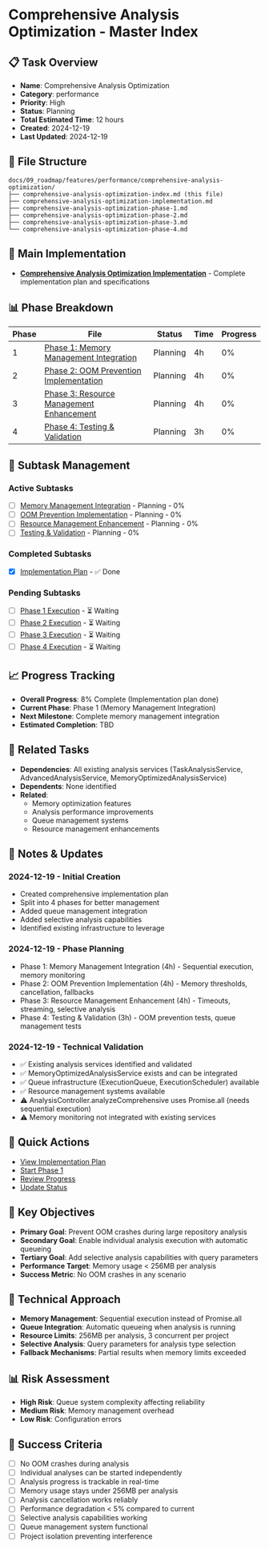 # Comprehensive Analysis Optimization - Master Index

## 📋 Task Overview
- **Name**: Comprehensive Analysis Optimization
- **Category**: performance
- **Priority**: High
- **Status**: Planning
- **Total Estimated Time**: 12 hours
- **Created**: 2024-12-19
- **Last Updated**: 2024-12-19

## 📁 File Structure
```
docs/09_roadmap/features/performance/comprehensive-analysis-optimization/
├── comprehensive-analysis-optimization-index.md (this file)
├── comprehensive-analysis-optimization-implementation.md
├── comprehensive-analysis-optimization-phase-1.md
├── comprehensive-analysis-optimization-phase-2.md
├── comprehensive-analysis-optimization-phase-3.md
└── comprehensive-analysis-optimization-phase-4.md
```

## 🎯 Main Implementation
- **[Comprehensive Analysis Optimization Implementation](./comprehensive-analysis-optimization-implementation.md)** - Complete implementation plan and specifications

## 📊 Phase Breakdown
| Phase | File | Status | Time | Progress |
|-------|------|--------|------|----------|
| 1 | [Phase 1: Memory Management Integration](./comprehensive-analysis-optimization-phase-1.md) | Planning | 4h | 0% |
| 2 | [Phase 2: OOM Prevention Implementation](./comprehensive-analysis-optimization-phase-2.md) | Planning | 4h | 0% |
| 3 | [Phase 3: Resource Management Enhancement](./comprehensive-analysis-optimization-phase-3.md) | Planning | 4h | 0% |
| 4 | [Phase 4: Testing & Validation](./comprehensive-analysis-optimization-phase-4.md) | Planning | 3h | 0% |

## 🔄 Subtask Management
### Active Subtasks
- [ ] [Memory Management Integration](./comprehensive-analysis-optimization-phase-1.md) - Planning - 0%
- [ ] [OOM Prevention Implementation](./comprehensive-analysis-optimization-phase-2.md) - Planning - 0%
- [ ] [Resource Management Enhancement](./comprehensive-analysis-optimization-phase-3.md) - Planning - 0%
- [ ] [Testing & Validation](./comprehensive-analysis-optimization-phase-4.md) - Planning - 0%

### Completed Subtasks
- [x] [Implementation Plan](./comprehensive-analysis-optimization-implementation.md) - ✅ Done

### Pending Subtasks
- [ ] [Phase 1 Execution](./comprehensive-analysis-optimization-phase-1.md) - ⏳ Waiting
- [ ] [Phase 2 Execution](./comprehensive-analysis-optimization-phase-2.md) - ⏳ Waiting
- [ ] [Phase 3 Execution](./comprehensive-analysis-optimization-phase-3.md) - ⏳ Waiting
- [ ] [Phase 4 Execution](./comprehensive-analysis-optimization-phase-4.md) - ⏳ Waiting

## 📈 Progress Tracking
- **Overall Progress**: 8% Complete (Implementation plan done)
- **Current Phase**: Phase 1 (Memory Management Integration)
- **Next Milestone**: Complete memory management integration
- **Estimated Completion**: TBD

## 🔗 Related Tasks
- **Dependencies**: All existing analysis services (TaskAnalysisService, AdvancedAnalysisService, MemoryOptimizedAnalysisService)
- **Dependents**: None identified
- **Related**: 
  - Memory optimization features
  - Analysis performance improvements
  - Queue management systems
  - Resource management enhancements

## 📝 Notes & Updates

### 2024-12-19 - Initial Creation
- Created comprehensive implementation plan
- Split into 4 phases for better management
- Added queue management integration
- Added selective analysis capabilities
- Identified existing infrastructure to leverage

### 2024-12-19 - Phase Planning
- Phase 1: Memory Management Integration (4h) - Sequential execution, memory monitoring
- Phase 2: OOM Prevention Implementation (4h) - Memory thresholds, cancellation, fallbacks
- Phase 3: Resource Management Enhancement (4h) - Timeouts, streaming, selective analysis
- Phase 4: Testing & Validation (3h) - OOM prevention tests, queue management tests

### 2024-12-19 - Technical Validation
- ✅ Existing analysis services identified and validated
- ✅ MemoryOptimizedAnalysisService exists and can be integrated
- ✅ Queue infrastructure (ExecutionQueue, ExecutionScheduler) available
- ✅ Resource management systems available
- ⚠️ AnalysisController.analyzeComprehensive uses Promise.all (needs sequential execution)
- ⚠️ Memory monitoring not integrated with existing services

## 🚀 Quick Actions
- [View Implementation Plan](./comprehensive-analysis-optimization-implementation.md)
- [Start Phase 1](./comprehensive-analysis-optimization-phase-1.md)
- [Review Progress](#progress-tracking)
- [Update Status](#notes--updates)

## 🎯 Key Objectives
- **Primary Goal**: Prevent OOM crashes during large repository analysis
- **Secondary Goal**: Enable individual analysis execution with automatic queueing
- **Tertiary Goal**: Add selective analysis capabilities with query parameters
- **Performance Target**: Memory usage < 256MB per analysis
- **Success Metric**: No OOM crashes in any scenario

## 🔧 Technical Approach
- **Memory Management**: Sequential execution instead of Promise.all
- **Queue Integration**: Automatic queueing when analysis is running
- **Resource Limits**: 256MB per analysis, 3 concurrent per project
- **Selective Analysis**: Query parameters for analysis type selection
- **Fallback Mechanisms**: Partial results when memory limits exceeded

## 📊 Risk Assessment
- **High Risk**: Queue system complexity affecting reliability
- **Medium Risk**: Memory management overhead
- **Low Risk**: Configuration errors

## 🎯 Success Criteria
- [ ] No OOM crashes during analysis
- [ ] Individual analyses can be started independently
- [ ] Analysis progress is trackable in real-time
- [ ] Memory usage stays under 256MB per analysis
- [ ] Analysis cancellation works reliably
- [ ] Performance degradation < 5% compared to current
- [ ] Selective analysis capabilities working
- [ ] Queue management system functional
- [ ] Project isolation preventing interference 